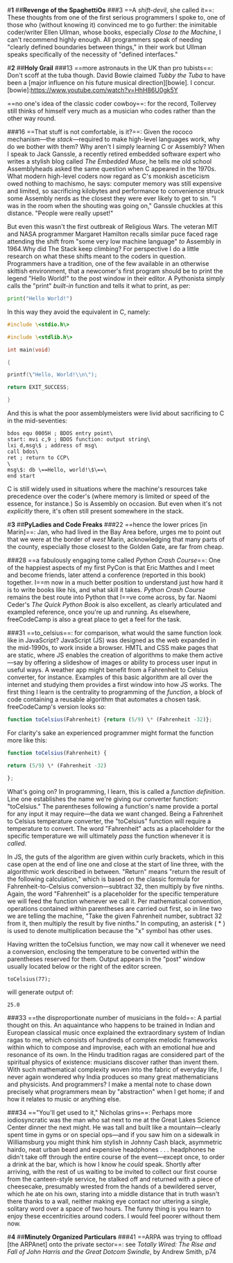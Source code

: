#**1**
##**Revenge of the SpaghettiOs**
###3
==A *shift-devil*, she called it==:
These thoughts from one of the first serious programmers I spoke to, one
of those who (without knowing it) convinced me to go further: the
inimitable coder/writer Ellen Ullman, whose books, especially *Close to
the Machine*, I can't recommend highly enough. All programmers speak of
needing "clearly defined boundaries between things," in their work but
Ullman speaks specifically of the necessity of "defined interfaces."


#**2**
##**Holy Grail**
###13
==more astronauts in the UK than pro tubists==:
Don't scoff at the tuba though. David Bowie claimed *Tubby the Tuba* to have been a [major
influence on his future musical direction][bowie]. I concur.
[bowie]:https://www.youtube.com/watch?v=HhH86U0gk5Y

==no one's idea of the classic coder cowboy==:
for the record, Tollervey still thinks of himself very much as a musician who codes
rather than the other way round.

###16
==That stuff is not comfortable, is it?==:
Given the rococo mechanism—the *stack*—required to make high-level languages work,
why do we bother with them? Why aren't I simply learning C or Assembly?
When I speak to Jack Ganssle, a recently retired embedded software
expert who writes a stylish blog called *The Embedded Muse*, he tells me
old school Assemblyheads asked the same question when C appeared in the
1970s. What modern high-level coders now regard as C's monkish
asceticism owed nothing to machismo, he says: computer memory was still
expensive and limited, so sacrificing kilobytes and performance to
convenience struck some Assembly nerds as the closest they were ever
likely to get to sin. "I was in the room when the shouting was going
on," Ganssle chuckles at this distance. "People were really upset!"

But even this wasn't the first outbreak of Religious Wars. The veteran
MIT and NASA programmer Margaret Hamilton recalls similar puce faced
rage attending the shift from \"some very low machine language\" *to*
Assembly in 1964.Why did The Stack keep climbing? For perspective I do a
little research on what these shifts meant to the coders in question.
Programmers have a tradition, one of the few available in an otherwise
skittish environment, that a newcomer's first program should be to print
the legend "Hello World!" to the post window in their editor. A
Pythonista simply calls the "print" *built-in* function and tells it
what to print, as per:
```py
print("Hello World!")
```
In this way they avoid the equivalent in C, namely:

```c
#include \<stdio.h\>

#include \<stdlib.h\>

int main(void)

{

printf(\"Hello, World!\\n\");

return EXIT_SUCCESS;

}
```
And this is what the poor assemblymeisters were livid about sacrificing
to C in the mid-seventies:
```Assembly
bdos equ 0005H ; BDOS entry point\
start: mvi c,9 ; BDOS function: output string\
lxi d,msg\$ ; address of msg\
call bdos\
ret ; return to CCP\
\
msg\$: db \==Hello, world!\$\==\
end start
```
C is still widely used in situations where the machine's resources take
precedence over the coder's (where memory is limited or speed of the
essence, for instance.) So is Assembly on occasion. But even when it's
not *explicitly* there, it's often still present somewhere in the stack.


#**3**
##**PyLadies and Code Freaks**
###22
==hence the lower prices \[in Marin\]==:
Jan, who had lived in the Bay Area before, urges me to point out that we were at the border of
*west* Marin, acknowledging that many parts of the county, especially
those closest to the Golden Gate, are far from cheap.

###28
==a fabulously engaging tome called *Python Crash Course*==:
One of the happiest aspects of my first PyCon is that Eric Matthes and I
meet and become friends, later attend a conference (reported in this
book) together. I==m now in a much better position to understand just how
hard it is to write books like his, and what skill it takes. *Python
Crash Course* remains the best route into Python that I==ve come across,
by far. Naomi Ceder's *The Quick Python Book* is also excellent, as
clearly articulated and exampled reference, once you're up and running.
As elsewhere, freeCodeCamp is also a great place to get a feel for the
task.

###31
==to_celsius==: for comparison, what would the same function look
like in JavaScript? JavaScript (JS) was designed as the web expanded in
the mid-1990s, to work inside a browser. HMTL and CSS make pages that
are static, where JS enables the creation of algorithms to make them
active—say by offering a slideshow of images or ability to process
user input in useful ways. A weather app might benefit from a Fahrenheit
to Celsius converter, for instance. Examples of this basic algorithm are
all over the internet and studying them provides a first window into how
JS works. The first thing I learn is the centrality to programming of
the *function*, a block of code containing a reusable algorithm that
automates a chosen task. freeCodeCamp's version looks so:
```js
function toCelsius(Fahrenheit) {return (5/9) \* (Fahrenheit -32)};
```
For clarity's sake an experienced programmer might format the function
more like this:
```js
function toCelsius(Fahrenheit) {

return (5/9) \* (Fahrenheit -32)

};
```
What's going on? In programming, I learn, this is called a *function
definition*. Line one establishes the name we're giving our converter
function: "toCelsius." The parentheses following a function's name
provide a portal for any input it may require—the data we want
changed. Being a Fahrenheit to Celsius temperature converter, the
"toCelsius" function will require a temperature to convert. The word
"Fahrenheit" acts as a placeholder for the specific temperature we will
ultimately *pass* the function whenever it is *called*.

In JS, the guts of the algorithm are given within curly brackets, which
in this case open at the end of line one and close at the start of line
three, with the algorithmic work described in between. "Return" means
"return the result of the following calculation," which is based on the
classic formula for Fahrenheit-to-Celsius conversion—subtract 32, then
multiply by five ninths. Again, the word "Fahrenheit" is a placeholder
for the specific temperature we will feed the function whenever we call
it. Per mathematical convention, operations contained within parentheses
are carried out first, so in line two we are telling the machine, "Take
the given Fahrenheit number, subtract 32 from it, then multiply the
result by five ninths." In computing, an asterisk ( \* ) is used to
denote multiplication because the "x" symbol has other uses.

Having written the toCelsius function, we may now call it whenever we
need a conversion, enclosing the temperature to be converted within
the parentheses reserved for them. Output appears in the "post" window
usually located below or the right of the editor screen.

`toCelsius(77);`

will generate output of:

`25.0`

###33
==the disproportionate number of musicians in the fold==: A partial
thought on this. An aquaintance who happens to be trained in Indian and
European classical music once explained the extraordinary system of
Indian ragas to me, which consists of hundreds of complex melodic
frameworks within which to compose and improvise, each with an emotional
hue and resonance of its own. In the Hindu tradition ragas are
considered part of the spiritual physics of existence: musicians
discover rather than invent them. With such mathematical complexity
woven into the fabric of everyday life, I never again wondered why India
produces so many great mathematicians and physicists. And programmers? I
make a mental note to chase down precisely what programmers mean by
\"abstraction\" when I get home; if and how it relates to music or
anything else.

###34
=="You'll get used to it," Nicholas grins==: Perhaps more
iodiosyncratic was the man who sat next to me at the Great Lakes Science
Center dinner the next might. He was tall and built like a
mountain—clearly spent time in gyms or on special ops—and if you saw
him on a sidewalk in Williamsburg you might think him stylish in Johnny
Cash black, asymmetric hairdo, neat urban beard and expensive headphones
. . . headphones he didn't take off through the entire course of the
event—except once, to order a drink at the bar, which is how I know he
*could* speak. Shortly after arriving, with the rest of us waiting to be
invited to collect our first course from the canteen-style service, he
stalked off and returned with a piece of cheesecake, presumably wrested
from the hands of a bewildered server, which he ate on his own, staring
into a middle distance that in truth wasn't there thanks to a wall,
neither making eye contact nor uttering a single, solitary word over a
space of two hours. The funny thing is you learn to enjoy these
eccentricities around coders. I would feel poorer without them now.


#**4**
##**Minutely Organized Particulars**
###41
==ARPA was trying to offload \[the ARPAnet\] onto the private
sector==: see *Totally Wired: The Rise and Fall of John Harris and the
Great Dotcom Swindle*, by Andrew Smith, p74
